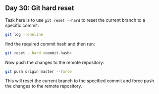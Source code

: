 ## Day 30: Git hard reset

Task here is to use `git reset --hard` to reset the current branch to a specific commit.

```bash
git log --oneline
```
find the required commit hash and then run:
```bash
git reset --hard <commit-hash>
```
Now push the changes to the remote repository:
```bash
git push origin master --force
``` 
This will reset the current branch to the specified commit and force push the changes to the remote repository.